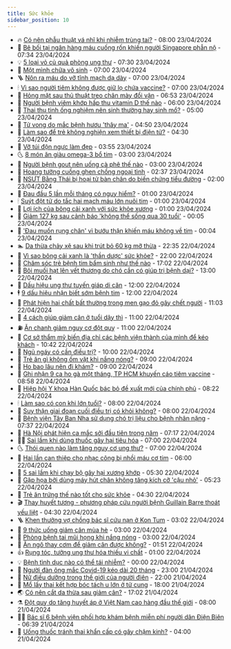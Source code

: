 ```yaml
---
title: Sức khỏe
sidebar_position: 10
---
```


<!-- vnexpress-suc-khoe:START -->
- 🔥 [Có nên phẫu thuật vá nhĩ khi nhiễm trùng tai?](https://vnexpress.net/co-nen-phau-thuat-va-nhi-khi-nhiem-trung-tai-4737714.html) - 08:00 23/04/2024
- 🥰 [Bê bối tại ngân hàng máu cuống rốn khiến người Singapore phẫn nộ](https://vnexpress.net/be-boi-tai-ngan-hang-mau-cuong-ron-khien-nguoi-singapore-phan-no-4737743.html) - 07:34 23/04/2024
- 💡 [5 loại vỏ củ quả phòng ung thư](https://vnexpress.net/5-loai-vo-cu-qua-phong-ung-thu-4737686.html) - 07:30 23/04/2024
- 🤗 [Một mình chữa vô sinh](https://vnexpress.net/mot-minh-chua-vo-sinh-4737730.html) - 07:00 23/04/2024
- 🪜 [Nôn ra máu do vỡ tĩnh mạch dạ dày](https://vnexpress.net/non-ra-mau-do-vo-tinh-mach-da-day-4737583.html) - 07:00 23/04/2024
- 🕯 [Vì sao người tiêm không được giữ lọ chứa vaccine?](https://vnexpress.net/vi-sao-nguoi-tiem-khong-duoc-giu-lo-chua-vaccine-4737557.html) - 07:00 23/04/2024
- 🤭 [Hỏng mặt sau thủ thuật treo chân mày đổi vận](https://vnexpress.net/mat-da-lo-ca-phan-co-sau-treo-chan-may-doi-van-4737487.html) - 06:53 23/04/2024
- 👀 [Người bệnh viêm khớp hấp thu vitamin D thế nào](https://vnexpress.net/nguoi-benh-viem-khop-hap-thu-vitamin-d-the-nao-4737710.html) - 06:00 23/04/2024
- 🌋 [Thai thụ tinh ống nghiệm nên sinh thường hay sinh mổ?](https://vnexpress.net/thai-thu-tinh-ong-nghiem-nen-sinh-thuong-hay-sinh-mo-4737478.html) - 05:00 23/04/2024
- 🫶 [Tử vong do mắc bệnh hươu &#39;thây ma&#39;](https://vnexpress.net/tu-vong-do-mac-benh-huou-thay-ma-4737660.html) - 04:50 23/04/2024
- 🦆 [Làm sao để trẻ không nghiện xem thiết bị điện tử?](https://vnexpress.net/lam-sao-de-tre-khong-nghien-xem-thiet-bi-dien-tu-4737529.html) - 04:30 23/04/2024
- 🚀 [Vỡ túi độn ngực làm đẹp](https://vnexpress.net/vo-tui-don-nguc-lam-dep-4737486.html) - 03:55 23/04/2024
- 🌜 [8 món ăn giàu omega-3 bổ tim](https://vnexpress.net/8-mon-an-giau-omega-3-bo-tim-4737499.html) - 03:00 23/04/2024
- 🧰 [Người bệnh gout nên uống cà phê thế nào](https://vnexpress.net/nguoi-benh-gout-nen-uong-ca-phe-the-nao-4737471.html) - 03:00 23/04/2024
- 💫 [Hoang tưởng cuồng ghen chồng ngoại tình](https://vnexpress.net/hoang-tuong-cuong-ghen-chong-ngoai-tinh-4737498.html) - 02:37 23/04/2024
- 🌝 [NSƯT Bằng Thái bị hoại tử bàn chân do biến chứng tiểu đường](https://vnexpress.net/nsut-bang-thai-bi-hoai-tu-ban-chan-do-bien-chung-tieu-duong-4737469.html) - 02:00 23/04/2024
- 🗽 [Đau đầu 5 lần mỗi tháng có nguy hiểm?](https://vnexpress.net/dau-dau-5-lan-moi-thang-co-nguy-hiem-4737418.html) - 01:00 23/04/2024
- 🕯 [Suýt đột tử do tắc hai mạch máu lớn nuôi tim](https://vnexpress.net/suyt-dot-tu-do-tac-hai-mach-mau-lon-nuoi-tim-4737410.html) - 01:00 23/04/2024
- 🦅 [Lợi ích của bông cải xanh với sức khỏe xương](https://vnexpress.net/loi-ich-cua-bong-cai-xanh-voi-suc-khoe-xuong-4737374.html) - 01:00 23/04/2024
- 🦆 [Giảm 127 kg sau cảnh báo &#39;không thể sống qua 30 tuổi&#39;](https://vnexpress.net/giam-127-kg-sau-canh-bao-khong-the-song-qua-30-tuoi-4737348.html) - 00:05 23/04/2024
- 🎊 [&#39;Đau muốn rụng chân&#39; vì bướu thận khiến máu không về tim](https://vnexpress.net/dau-muon-rung-chan-vi-buou-than-khien-mau-khong-ve-tim-4737403.html) - 00:04 23/04/2024
- 🏊 [Da thừa chảy xệ sau khi trút bỏ 60 kg mỡ thừa](https://vnexpress.net/da-thua-chay-xe-sau-khi-trut-bo-60-kg-mo-thua-4737060.html) - 22:35 22/04/2024
- 📝 [Vì sao bông cải xanh là &#39;thần dược&#39; sức khỏe?](https://vnexpress.net/vi-sao-bong-cai-xanh-la-than-duoc-suc-khoe-4737447.html) - 22:00 22/04/2024
- 💯 [Chăm sóc trẻ bệnh tim bẩm sinh như thế nào](https://vnexpress.net/cham-soc-tre-benh-tim-bam-sinh-nhu-the-nao-4732039.html) - 17:02 22/04/2024
- 🌊 [Bôi muối hạt lên vết thương do chó cắn có giúp trị bệnh dại?](https://vnexpress.net/boi-muoi-hat-len-vet-thuong-do-cho-can-co-giup-tri-benh-dai-4737182.html) - 13:00 22/04/2024
- 🚀 [Dấu hiệu ung thư tuyến giáp di căn](https://vnexpress.net/dau-hieu-ung-thu-tuyen-giap-di-can-4737289.html) - 12:00 22/04/2024
- 🕴 [9 dấu hiệu nhận biết sớm bệnh tim](https://vnexpress.net/9-dau-hieu-nhan-biet-som-benh-tim-4737230.html) - 12:00 22/04/2024
- 🗽 [Phát hiện hai chất bất thường trong men gạo đỏ gây chết người](https://vnexpress.net/phat-hien-hai-chat-bat-thuong-trong-men-gao-do-gay-chet-nguoi-4737285.html) - 11:03 22/04/2024
- 🎡 [4 cách giúp giảm cân ở tuổi dậy thì](https://vnexpress.net/4-cach-giup-giam-can-o-tuoi-day-thi-4737260.html) - 11:00 22/04/2024
- ⛽️ [Ăn chanh giảm nguy cơ đột quỵ](https://vnexpress.net/an-chanh-giam-nguy-co-dot-quy-4737144.html) - 11:00 22/04/2024
- 🦆 [Cơ sở thẩm mỹ biến địa chỉ các bệnh viện thành của mình để kéo khách](https://vnexpress.net/co-so-tham-my-bien-dia-chi-cac-benh-vien-thanh-cua-minh-de-keo-khach-4737225.html) - 10:42 22/04/2024
- 🤩 [Ngủ ngáy có cần điều trị?](https://vnexpress.net/ngu-ngay-co-can-dieu-tri-4737205.html) - 10:00 22/04/2024
- 🦒 [Trẻ ăn gì không ốm vặt khi nắng nóng?](https://vnexpress.net/tre-an-gi-khong-om-vat-khi-nang-nong-4737175.html) - 09:00 22/04/2024
- 💫 [Ho bao lâu nên đi khám?](https://vnexpress.net/ho-bao-lau-nen-di-kham-4737089.html) - 09:00 22/04/2024
- 🐘 [Ghi nhận 9 ca ho gà một tháng, TP HCM khuyến cáo tiêm vaccine](https://vnexpress.net/ghi-nhan-9-ca-ho-ga-mot-thang-tp-hcm-khuyen-cao-tiem-vaccine-4737129.html) - 08:58 22/04/2024
- 🚀 [Hiệp hội Y khoa Hàn Quốc bác bỏ đề xuất mới của chính phủ](https://vnexpress.net/hiep-hoi-y-khoa-han-quoc-bac-bo-de-xuat-moi-cua-chinh-phu-4737261.html) - 08:22 22/04/2024
- 🕯 [Làm sao có con khi lớn tuổi?](https://vnexpress.net/lam-sao-co-con-khi-lon-tuoi-4737131.html) - 08:00 22/04/2024
- 🦏 [Suy thận giai đoạn cuối điều trị có khỏi không?](https://vnexpress.net/suy-than-giai-doan-cuoi-dieu-tri-co-khoi-khong-4737121.html) - 08:00 22/04/2024
- 🦄 [Bệnh viện Tây Ban Nha sử dụng chó trị liệu cho bệnh nhân nặng](https://vnexpress.net/benh-vien-tay-ban-nha-su-dung-cho-tri-lieu-cho-benh-nhan-nang-4737212.html) - 07:37 22/04/2024
- 🦒 [Hà Nội phát hiện ca mắc sởi đầu tiên trong năm](https://vnexpress.net/ha-noi-phat-hien-ca-mac-soi-dau-tien-trong-nam-4737178.html) - 07:17 22/04/2024
- 👨‍🏫 [Sai lầm khi dùng thuốc gây hại tiêu hóa](https://vnexpress.net/sai-lam-khi-dung-thuoc-gay-hai-tieu-hoa-4737127.html) - 07:00 22/04/2024
- 🌜 [Thói quen nào làm tăng nguy cơ ung thư?](https://vnexpress.net/thoi-quen-nao-lam-tang-nguy-co-ung-thu-4737109.html) - 07:00 22/04/2024
- 🚀 [Hai lần can thiệp cho nhạc công bị nhồi máu cơ tim](https://vnexpress.net/hai-lan-can-thiep-cho-nhac-cong-bi-nhoi-mau-co-tim-4737084.html) - 06:00 22/04/2024
- 💃 [5 sai lầm khi chạy bộ gây hại xương khớp](https://vnexpress.net/5-sai-lam-khi-chay-bo-gay-hai-xuong-khop-4737056.html) - 05:30 22/04/2024
- 💯 [Gặp họa bởi dùng máy hút chân không tăng kích cỡ &#39;cậu nhỏ&#39;](https://vnexpress.net/gap-hoa-boi-dung-may-hut-chan-khong-tang-kich-co-cau-nho-4737081.html) - 05:23 22/04/2024
- 🤔 [Trẻ ăn trứng thế nào tốt cho sức khỏe](https://vnexpress.net/tre-an-trung-the-nao-tot-cho-suc-khoe-4737077.html) - 04:30 22/04/2024
- 🎬 [Thay huyết tương - phương pháp cứu người bệnh Guillain Barre thoát yếu liệt](https://vnexpress.net/thay-huyet-tuong-phuong-phap-cuu-nguoi-benh-guillain-barre-thoat-yeu-liet-4736952.html) - 04:30 22/04/2024
- 🪜 [Khen thưởng vợ chồng bác sĩ cứu nạn ở Kon Tum](https://vnexpress.net/khen-thuong-vo-chong-bac-si-cuu-nan-o-kon-tum-4737038.html) - 03:02 22/04/2024
- 🦣 [9 thức uống giảm cân mùa hè](https://vnexpress.net/9-thuc-uong-giam-can-mua-he-4736975.html) - 03:00 22/04/2024
- 🧐 [Phòng bệnh tai mũi họng khi nắng nóng](https://vnexpress.net/phong-benh-tai-mui-hong-khi-nang-nong-4736953.html) - 03:00 22/04/2024
- 🤡 [Ăn ngô thay cơm để giảm cân được không?](https://vnexpress.net/an-ngo-thay-com-de-giam-can-duoc-khong-4736900.html) - 01:51 22/04/2024
- 👍 [Rụng tóc, tưởng ung thư hóa thiếu vi chất](https://vnexpress.net/rung-toc-tuong-ung-thu-hoa-thieu-vi-chat-4736840.html) - 01:00 22/04/2024
- 💡 [Bệnh tình dục nào có thể tái nhiễm?](https://vnexpress.net/benh-tinh-duc-nao-co-the-tai-nhiem-4736785.html) - 00:00 22/04/2024
- 💯 [Người đàn ông mắc Covid-19 kéo dài 20 tháng](https://vnexpress.net/nguoi-dan-ong-mac-covid-19-keo-dai-20-thang-4736912.html) - 23:00 21/04/2024
- 🧠 [Nữ điều dưỡng trong thế giới của người điên](https://vnexpress.net/nu-dieu-duong-trong-the-gioi-cua-nguoi-dien-4732265.html) - 22:00 21/04/2024
- 🎡 [Mổ lấy thai kết hợp bóc tách u lớn ở tử cung](https://vnexpress.net/mo-lay-thai-ket-hop-boc-tach-u-lon-o-tu-cung-4736211.html) - 18:00 21/04/2024
- 🌏 [Có nên cắt da thừa sau giảm cân?](https://vnexpress.net/co-nen-cat-da-thua-sau-giam-can-4736722.html) - 17:02 21/04/2024
- ⚗️ [Đột quỵ do tăng huyết áp ở Việt Nam cao hàng đầu thế giới](https://vnexpress.net/dot-quy-do-tang-huyet-ap-o-viet-nam-cao-hang-dau-the-gioi-4736650.html) - 08:00 21/04/2024
- 👨‍🏫 [Bác sĩ 6 bệnh viện phối hợp khám bệnh miễn phí người dân Điện Biên](https://vnexpress.net/bac-si-6-benh-vien-phoi-hop-kham-benh-mien-phi-nguoi-dan-dien-bien-4736664.html) - 06:39 21/04/2024
- 🤖 [Uống thuốc tránh thai khẩn cấp có gây chậm kinh?](https://vnexpress.net/uong-thuoc-tranh-thai-khan-cap-co-gay-cham-kinh-4726519.html) - 04:00 21/04/2024<!-- vnexpress-suc-khoe:END -->
